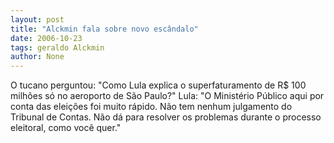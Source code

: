 ```yaml
---
layout: post
title: "Alckmin fala sobre novo escândalo"
date: 2006-10-23
tags: geraldo Alckmin
author: None
---
```

O tucano perguntou: \"Como Lula explica o superfaturamento de R$ 100 milhões só no aeroporto de São Paulo?\"
Lula: \"O Ministério Público aqui por conta das eleições foi muito rápido. Não tem nenhum julgamento do Tribunal de Contas. Não dá para resolver os problemas durante o processo eleitoral, como você quer.\" 